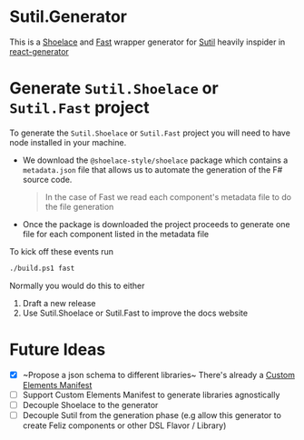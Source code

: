 # Sutil.Generator

This is a [Shoelace](https://github.com/shoelace-style/shoelace) and [Fast](https://fast.design) wrapper generator for [Sutil](https://github.com/davedawkins/Sutil) heavily inspider in [react-generator](https://github.com/shoelace-style/react-generator)

# Generate `Sutil.Shoelace` or `Sutil.Fast` project
To generate the `Sutil.Shoelace` or `Sutil.Fast` project you will need to have node installed in your machine.
- We download the `@shoelace-style/shoelace` package which contains a `metadata.json` file that allows us to automate the generation of the F# source code.
    > In the case of Fast we read each component's metadata file to do the file generation 
- Once the package is downloaded the project proceeds to generate one file for each component listed in the metadata file

To kick off these events run
```sh
./build.ps1 fast
```
Normally you would do this to either

1. Draft a new release
2. Use Sutil.Shoelace or Sutil.Fast to improve the docs website


# Future Ideas

- [x] ~Propose a json schema to different libraries~ There's already a [Custom Elements Manifest](https://github.com/open-wc/custom-elements-manifest)
- [ ] Support Custom Elements Manifest to generate libraries agnostically
- [ ] Decouple Shoelace to the generator
- [ ] Decouple Sutil from the generation phase (e.g allow this generator to create Feliz components or other DSL Flavor / Library)
